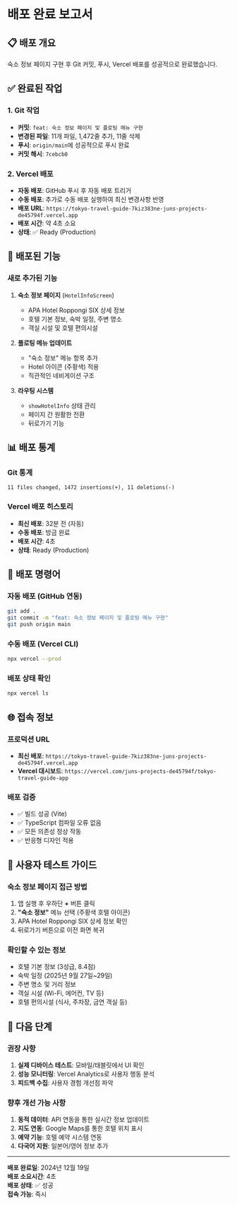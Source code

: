 # 배포 완료 보고서

## 📋 배포 개요
숙소 정보 페이지 구현 후 Git 커밋, 푸시, Vercel 배포를 성공적으로 완료했습니다.

## ✅ 완료된 작업

### 1. Git 작업
- **커밋**: `feat: 숙소 정보 페이지 및 플로팅 메뉴 구현`
- **변경된 파일**: 11개 파일, 1,472줄 추가, 11줄 삭제
- **푸시**: `origin/main`에 성공적으로 푸시 완료
- **커밋 해시**: `7cebcb0`

### 2. Vercel 배포
- **자동 배포**: GitHub 푸시 후 자동 배포 트리거
- **수동 배포**: 추가로 수동 배포 실행하여 최신 변경사항 반영
- **배포 URL**: `https://tokyo-travel-guide-7kiz383ne-juns-projects-de45794f.vercel.app`
- **배포 시간**: 약 4초 소요
- **상태**: ✅ Ready (Production)

## 🚀 배포된 기능

### 새로 추가된 기능
1. **숙소 정보 페이지** (`HotelInfoScreen`)
   - APA Hotel Roppongi SIX 상세 정보
   - 호텔 기본 정보, 숙박 일정, 주변 명소
   - 객실 시설 및 호텔 편의시설

2. **플로팅 메뉴 업데이트**
   - "숙소 정보" 메뉴 항목 추가
   - Hotel 아이콘 (주황색) 적용
   - 직관적인 네비게이션 구조

3. **라우팅 시스템**
   - `showHotelInfo` 상태 관리
   - 페이지 간 원활한 전환
   - 뒤로가기 기능

## 📊 배포 통계

### Git 통계
```
11 files changed, 1472 insertions(+), 11 deletions(-)
```

### Vercel 배포 히스토리
- **최신 배포**: 32분 전 (자동)
- **수동 배포**: 방금 완료
- **배포 시간**: 4초
- **상태**: Ready (Production)

## 🔧 배포 명령어

### 자동 배포 (GitHub 연동)
```bash
git add .
git commit -m "feat: 숙소 정보 페이지 및 플로팅 메뉴 구현"
git push origin main
```

### 수동 배포 (Vercel CLI)
```bash
npx vercel --prod
```

### 배포 상태 확인
```bash
npx vercel ls
```

## 🌐 접속 정보

### 프로덕션 URL
- **최신 배포**: `https://tokyo-travel-guide-7kiz383ne-juns-projects-de45794f.vercel.app`
- **Vercel 대시보드**: `https://vercel.com/juns-projects-de45794f/tokyo-travel-guide-app`

### 배포 검증
- ✅ 빌드 성공 (Vite)
- ✅ TypeScript 컴파일 오류 없음
- ✅ 모든 의존성 정상 작동
- ✅ 반응형 디자인 적용

## 📱 사용자 테스트 가이드

### 숙소 정보 페이지 접근 방법
1. 앱 실행 후 우하단 **+** 버튼 클릭
2. **"숙소 정보"** 메뉴 선택 (주황색 호텔 아이콘)
3. APA Hotel Roppongi SIX 상세 정보 확인
4. 뒤로가기 버튼으로 이전 화면 복귀

### 확인할 수 있는 정보
- 호텔 기본 정보 (3성급, 8.4점)
- 숙박 일정 (2025년 9월 27일~29일)
- 주변 명소 및 거리 정보
- 객실 시설 (Wi-Fi, 에어컨, TV 등)
- 호텔 편의시설 (식사, 주차장, 금연 객실 등)

## 🎯 다음 단계

### 권장 사항
1. **실제 디바이스 테스트**: 모바일/태블릿에서 UI 확인
2. **성능 모니터링**: Vercel Analytics로 사용자 행동 분석
3. **피드백 수집**: 사용자 경험 개선점 파악

### 향후 개선 가능 사항
1. **동적 데이터**: API 연동을 통한 실시간 정보 업데이트
2. **지도 연동**: Google Maps를 통한 호텔 위치 표시
3. **예약 기능**: 호텔 예약 시스템 연동
4. **다국어 지원**: 일본어/영어 정보 추가

---

**배포 완료일**: 2024년 12월 19일  
**배포 소요시간**: 4초  
**배포 상태**: ✅ 성공  
**접속 가능**: 즉시

